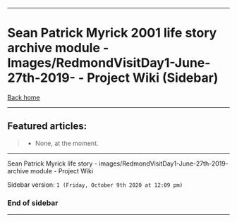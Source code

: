 
***

# Sean Patrick Myrick 2001 life story archive module - Images/RedmondVisitDay1-June-27th-2019- - Project Wiki (Sidebar)

[Back home](https://github.com/seanpm2001/SeanPatrickMyrick2001_Images_RedmondVisitDay1-June-27th-2019-/wiki/)

***

## Featured articles:

> * None, at the moment.

***

Sean Patrick Myrick life story - images/RedmondVisitDay1-June-27th-2019- archive module - Project Wiki

Sidebar version: `1 (Friday, October 9th 2020 at 12:09 pm)`

### End of sidebar

***
